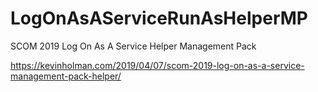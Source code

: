 # LogOnAsAServiceRunAsHelperMP
SCOM 2019 Log On As A Service Helper Management Pack

https://kevinholman.com/2019/04/07/scom-2019-log-on-as-a-service-management-pack-helper/
